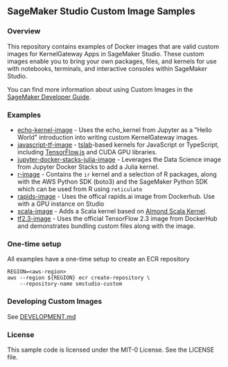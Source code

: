 ## SageMaker Studio Custom Image Samples

### Overview

This repository contains examples of Docker images that are valid custom images for KernelGateway Apps in SageMaker Studio. These custom images enable you to bring your own packages, files, and kernels for use with notebooks, terminals, and interactive consoles within SageMaker Studio.

You can find more information about using Custom Images in the [SageMaker Developer Guide](https://docs.aws.amazon.com/sagemaker/latest/dg/studio-byoi.html).

### Examples

- [echo-kernel-image](examples/echo-kernel-image) - Uses the echo_kernel from Jupyter as a "Hello World" introduction into writing custom KernelGateway images.
- [javascript-tf-image](examples/javascript-tf-image) - [tslab](https://www.npmjs.com/package/tslab)-based kernels for JavaScript or TypeScript, including [TensorFlow.js](https://www.tensorflow.org/js) and CUDA GPU libraries.
- [jupyter-docker-stacks-julia-image](examples/jupyter-docker-stacks-julia-image) - Leverages the Data Science image from Jupyter Docker Stacks to add a Julia kernel.
- [r-image](examples/r-image) - Contains the `ir` kernel and a selection of R packages, along with the AWS Python SDK (boto3) and the SageMaker Python SDK which can be used from R using `reticulate`
- [rapids-image](examples/rapids-image) - Uses the offical rapids.ai image from Dockerhub. Use with a GPU instance on Studio
- [scala-image](examples/scala-image) - Adds a Scala kernel based on [Almond Scala Kernel](https://almond.sh/).
- [tf2.3-image](examples/tf23-image) - Uses the official TensorFlow 2.3 image from DockerHub and demonstrates bundling custom files along with the image.

### One-time setup

All examples have a one-time setup to create an ECR repository

```
REGION=<aws-region>
aws --region ${REGION} ecr create-repository \
    --repository-name smstudio-custom
```

### Developing Custom Images

See [DEVELOPMENT.md](DEVELOPMENT.md)

### License

This sample code is licensed under the MIT-0 License. See the LICENSE file.
